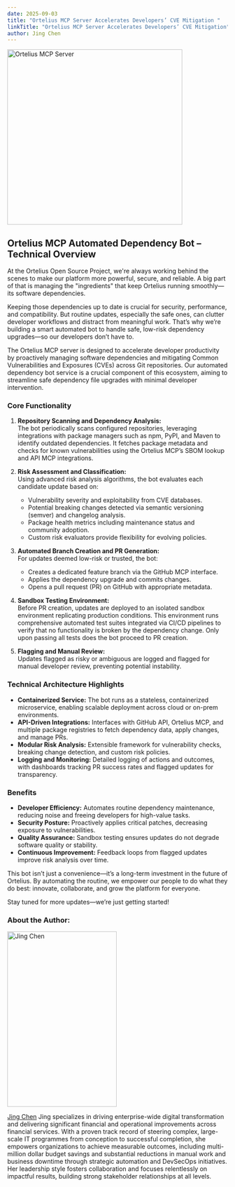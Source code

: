 ```yaml
---
date: 2025-09-03
title: "Ortelius MCP Server Accelerates Developers’ CVE Mitigation "
linkTitle: "Ortelius MCP Server Accelerates Developers’ CVE Mitigation"
author: Jing Chen 
---
```


<div class="col-center">
<img src="/images/MCPBlogFlow.png" alt="Ortelius MCP Server"  height="400px" width="400px"  />
</div>
<p></p>


## Ortelius MCP Automated Dependency Bot – Technical Overview

At the Ortelius Open Source Project, we're always working behind the scenes to make our platform more powerful, secure, and reliable. A big part of that is managing the "ingredients" that keep Ortelius running smoothly—its software dependencies.

Keeping those dependencies up to date is crucial for security, performance, and compatibility. But routine updates, especially the safe ones, can clutter developer workflows and distract from meaningful work. That’s why we’re building a smart automated bot to handle safe, low-risk dependency upgrades—so our developers don’t have to.

The Ortelius MCP server is designed to accelerate developer productivity by proactively managing software dependencies and mitigating Common Vulnerabilities and Exposures (CVEs) across Git repositories. Our automated dependency bot service is a crucial component of this ecosystem, aiming to streamline safe dependency file upgrades with minimal developer intervention.



### Core Functionality

1. **Repository Scanning and Dependency Analysis:**  
   The bot periodically scans configured repositories, leveraging integrations with package managers such as npm, PyPI, and Maven to identify outdated dependencies. It fetches package metadata and checks for known vulnerabilities using the Ortelius MCP’s SBOM lookup and API MCP integrations.

2. **Risk Assessment and Classification:**  
   Using advanced risk analysis algorithms, the bot evaluates each candidate update based on:  
   - Vulnerability severity and exploitability from CVE databases.  
   - Potential breaking changes detected via semantic versioning (semver) and changelog analysis.  
   - Package health metrics including maintenance status and community adoption.  
   - Custom risk evaluators provide flexibility for evolving policies.

3. **Automated Branch Creation and PR Generation:**  
   For updates deemed low-risk or trusted, the bot:  
   - Creates a dedicated feature branch via the GitHub MCP interface.  
   - Applies the dependency upgrade and commits changes.  
   - Opens a pull request (PR) on GitHub with appropriate metadata.

4. **Sandbox Testing Environment:**  
   Before PR creation, updates are deployed to an isolated sandbox environment replicating production conditions. This environment runs comprehensive automated test suites integrated via CI/CD pipelines to verify that no functionality is broken by the dependency change. Only upon passing all tests does the bot proceed to PR creation.

5. **Flagging and Manual Review:**  
   Updates flagged as risky or ambiguous are logged and flagged for manual developer review, preventing potential instability.

### Technical Architecture Highlights

- **Containerized Service:** The bot runs as a stateless, containerized microservice, enabling scalable deployment across cloud or on-prem environments.  
- **API-Driven Integrations:** Interfaces with GitHub API, Ortelius MCP, and multiple package registries to fetch dependency data, apply changes, and manage PRs.  
- **Modular Risk Analysis:** Extensible framework for vulnerability checks, breaking change detection, and custom risk policies.  
- **Logging and Monitoring:** Detailed logging of actions and outcomes, with dashboards tracking PR success rates and flagged updates for transparency.

### Benefits

- **Developer Efficiency:** Automates routine dependency maintenance, reducing noise and freeing developers for high-value tasks.  
- **Security Posture:** Proactively applies critical patches, decreasing exposure to vulnerabilities.  
- **Quality Assurance:** Sandbox testing ensures updates do not degrade software quality or stability.  
- **Continuous Improvement:** Feedback loops from flagged updates improve risk analysis over time.

This bot isn’t just a convenience—it’s a long-term investment in the future of Ortelius. By automating the routine, we empower our people to do what they do best: innovate, collaborate, and grow the platform for everyone.

Stay tuned for more updates—we’re just getting started!

### About the Author:

<img src="/images/jing.jpg" alt="Jing Chen"  height="400px" width="250px"  />
<p></p>

[Jing Chen](https://www.linkedin.com/in/jingchen-ku/)
Jing specializes in driving enterprise-wide digital transformation and delivering significant financial and operational improvements across financial services. With a proven track record of steering complex, large-scale IT programmes from conception to successful completion, she empowers organizations to achieve measurable outcomes, including multi-million dollar budget savings and substantial reductions in manual work and business downtime through strategic automation and DevSecOps initiatives. Her leadership style fosters collaboration and focuses relentlessly on impactful results, building strong stakeholder relationships at all levels.


